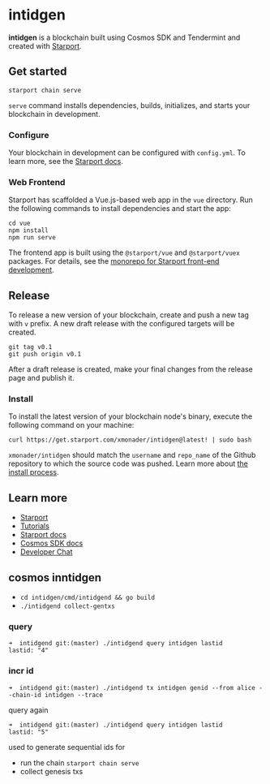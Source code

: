 # intidgen
**intidgen** is a blockchain built using Cosmos SDK and Tendermint and created with [Starport](https://starport.com).

## Get started

```
starport chain serve
```

`serve` command installs dependencies, builds, initializes, and starts your blockchain in development.

### Configure

Your blockchain in development can be configured with `config.yml`. To learn more, see the [Starport docs](https://docs.starport.com).

### Web Frontend

Starport has scaffolded a Vue.js-based web app in the `vue` directory. Run the following commands to install dependencies and start the app:

```
cd vue
npm install
npm run serve
```

The frontend app is built using the `@starport/vue` and `@starport/vuex` packages. For details, see the [monorepo for Starport front-end development](https://github.com/tendermint/vue).

## Release
To release a new version of your blockchain, create and push a new tag with `v` prefix. A new draft release with the configured targets will be created.

```
git tag v0.1
git push origin v0.1
```

After a draft release is created, make your final changes from the release page and publish it.

### Install
To install the latest version of your blockchain node's binary, execute the following command on your machine:

```
curl https://get.starport.com/xmonader/intidgen@latest! | sudo bash
```
`xmonader/intidgen` should match the `username` and `repo_name` of the Github repository to which the source code was pushed. Learn more about [the install process](https://github.com/allinbits/starport-installer).

## Learn more

- [Starport](https://starport.com)
- [Tutorials](https://docs.starport.com/guide)
- [Starport docs](https://docs.starport.com)
- [Cosmos SDK docs](https://docs.cosmos.network)
- [Developer Chat](https://discord.gg/H6wGTY8sxw)


## cosmos inntidgen

- `cd intidgen/cmd/intidgend && go build`
- `./intidgend collect-gentxs`


### query

```
➜  intidgend git:(master) ./intidgend query intidgen lastid
lastid: "4"
```
### incr id

```
➜  intidgend git:(master) ./intidgend tx intidgen genid --from alice --chain-id intidgen --trace

```

query again

```
➜  intidgend git:(master) ./intidgend query intidgen lastid                                   
lastid: "5"

```



used to generate sequential ids for
- run the chain `starport chain serve`
- collect genesis txs 